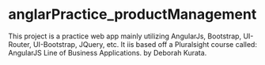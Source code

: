 # anglarPractice_productManagement
This project is a practice web app mainly utilizing AngularJs, Bootstrap, UI-Router, UI-Bootstrap, JQuery, etc. It iis based off a Pluralsight course called: AngularJS Line of Business Applications. by Deborah Kurata.
